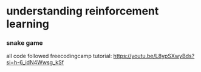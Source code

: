 # understanding reinforcement learning
### snake game

all code followed freecodingcamp tutorial: https://youtu.be/L8ypSXwyBds?si=h-6_idN4Wwsg_kSf

